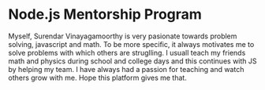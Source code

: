 # Node.js Mentorship Program

Myself, Surendar Vinayagamoorthy is very pasionate towards problem solving, javascript and math. To be more specific, it always motivates me to solve problems with which others are struglling. I usuall teach my friends math and physics during school and college days and this continues with JS by helping my team. I have always had a passion for teaching and watch others grow with me. Hope this platform gives me that.
